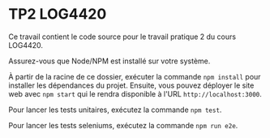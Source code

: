 # TP2 LOG4420

Ce travail contient le code source pour le travail pratique 2 du cours LOG4420.

Assurez-vous que Node/NPM est installé sur votre système.

À partir de la racine de ce dossier, exécuter la commande `npm install` pour installer les dépendances du projet.
Ensuite, vous pouvez déployer le site web avec `npm start` qui le rendra disponible à l'URL `http://localhost:3000`.

Pour lancer les tests unitaires, exécutez la commande `npm test`.

Pour lancer les tests seleniums, exécutez la commande `npm run e2e`.
